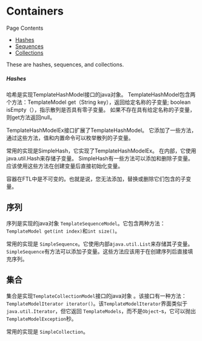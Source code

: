 # Containers

Page Contents

- [Hashes](https://freemarker.apache.org/docs/pgui_datamodel_parent.html#autoid_32)
- [Sequences](https://freemarker.apache.org/docs/pgui_datamodel_parent.html#autoid_33)
- [Collections](https://freemarker.apache.org/docs/pgui_datamodel_parent.html#autoid_34)

These are hashes, sequences, and collections.

##### Hashes

哈希是实现TemplateHashModel接口的java对象。 TemplateHashModel包含两个方法：TemplateModel get（String key），返回给定名称的子变量; boolean isEmpty（），指示散列是否具有零子变量。 如果不存在具有给定名称的子变量，则get方法返回null。

TemplateHashModelEx接口扩展了TemplateHashModel。 它添加了一些方法，通过这些方法，值和内置命令可以枚举散列的子变量。

常用的实现是SimpleHash，它实现了TemplateHashModelEx。 在内部，它使用java.util.Hash来存储子变量。 SimpleHash有一些方法可以添加和删除子变量。 应该使用这些方法在创建变量后直接初始化变量。

容器在FTL中是不可变的。也就是说，您无法添加，替换或删除它们包含的子变量。

## 序列

序列是实现的java对象 `TemplateSequenceModel`。它包含两种方法： `TemplateModel get(int index)`和`int size()`。

常用的实现是 `SimpleSequence`。它使用内部a`java.util.List`来存储其子变量。 `SimpleSequence`有方法可以添加子变量。这些方法应该用于在创建序列后直接填充序列。

## 集合

集合是实现`TemplateCollectionModel`接口的java对象 。该接口有一种方法：`TemplateModelIterator iterator()`。该`TemplateModelIterator`界面类似于`java.util.Iterator`，但它返回 `TemplateModels`，而不是`Object`-s，它可以抛出 `TemplateModelException`秒。

常用的实现是 `SimpleCollection`。